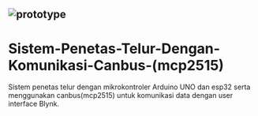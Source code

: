 ![prototype]([file:///C:/Users/user/Pictures/Saved%20Pictures/1.%20Prototype/IMG20240924160843.jpg](https://github.com/AlbarArozaki/Sistem-Penetas-Telur-Dengan-Komunikasi-Canbus-mcp2515-/blob/main/IMG20240924160843.jpg))
---
# Sistem-Penetas-Telur-Dengan-Komunikasi-Canbus-(mcp2515)

Sistem penetas telur dengan mikrokontroler Arduino UNO dan esp32 serta menggunakan canbus(mcp2515) untuk komunikasi data dengan user interface Blynk.
